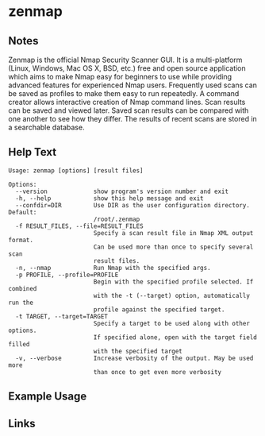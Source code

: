 # zenmap

Notes
-------
Zenmap is the official Nmap Security Scanner GUI. It is a multi-platform (Linux, Windows, Mac OS X, BSD, etc.) free and open source application which aims to make Nmap easy for beginners to use while providing advanced features for experienced Nmap users. Frequently used scans can be saved as profiles to make them easy to run repeatedly. A command creator allows interactive creation of Nmap command lines. Scan results can be saved and viewed later. Saved scan results can be compared with one another to see how they differ. The results of recent scans are stored in a searchable database. 

Help Text
-------
```
Usage: zenmap [options] [result files]

Options:
  --version             show program's version number and exit
  -h, --help            show this help message and exit
  --confdir=DIR         Use DIR as the user configuration directory. Default:
                        /root/.zenmap
  -f RESULT_FILES, --file=RESULT_FILES
                        Specify a scan result file in Nmap XML output format.
                        Can be used more than once to specify several scan
                        result files.
  -n, --nmap            Run Nmap with the specified args.
  -p PROFILE, --profile=PROFILE
                        Begin with the specified profile selected. If combined
                        with the -t (--target) option, automatically run the
                        profile against the specified target.
  -t TARGET, --target=TARGET
                        Specify a target to be used along with other options.
                        If specified alone, open with the target field filled
                        with the specified target
  -v, --verbose         Increase verbosity of the output. May be used more
                        than once to get even more verbosity
```

Example Usage
-------

Links
-------
